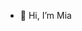 - 👋 Hi, I’m Mia


<!---
MiaZhang1023/MiaZhang1023 is a ✨ special ✨ repository because its `README.md` (this file) appears on your GitHub profile.
You can click the Preview link to take a look at your changes.
--->
